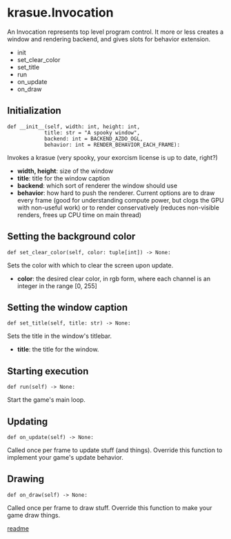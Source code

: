# krasue.Invocation
An Invocation represents top level program control. It more or less creates a window and rendering backend, and gives slots for behavior extension.

* init
* set_clear_color
* set_title
* run
* on_update
* on_draw

## Initialization
```
def __init__(self, width: int, height: int, 
            title: str = "A spooky window",
            backend: int = BACKEND_AZDO_OGL,
            behavior: int = RENDER_BEHAVIOR_EACH_FRAME):
```
Invokes a krasue (very spooky, your exorcism license is up to date, right?)

* **width, height**: size of the window
* **title**: title for the window caption
* **backend**: which sort of renderer the window should use
* **behavior**: how hard to push the renderer. Current options are to draw every frame (good for understanding compute power, but clogs the GPU with non-useful work) or to render conservatively (reduces non-visible renders, frees up CPU time on main thread)

## Setting the background color
```
def set_clear_color(self, color: tuple[int]) -> None:
```
Sets the color with which to clear the screen upon update.

* **color**: the desired clear color, in rgb form, where each channel is an integer in the range [0, 255]

## Setting the window caption
```
def set_title(self, title: str) -> None:
```
Sets the title in the window's titlebar.

* **title**: the title for the window.

## Starting execution
```
def run(self) -> None:
```
Start the game's main loop.

## Updating
```
def on_update(self) -> None:
```
Called once per frame to update stuff (and things). Override this function to implement your game's update behavior.

## Drawing
```
def on_draw(self) -> None:
```
Called once per frame to draw stuff. Override this function to make your game draw things.

[readme](../../readme.md)